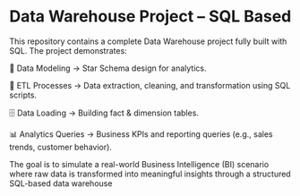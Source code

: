 # Data Warehouse Project – SQL Based

This repository contains a complete Data Warehouse project fully built with SQL.
The project demonstrates:

📂 Data Modeling → Star Schema design for analytics.

🔄 ETL Processes → Data extraction, cleaning, and transformation using SQL scripts.

🗄 Data Loading → Building fact & dimension tables.

📊 Analytics Queries → Business KPIs and reporting queries (e.g., sales trends, customer behavior).

The goal is to simulate a real-world Business Intelligence (BI) scenario where raw data is transformed into meaningful insights through a structured SQL-based data warehouse
